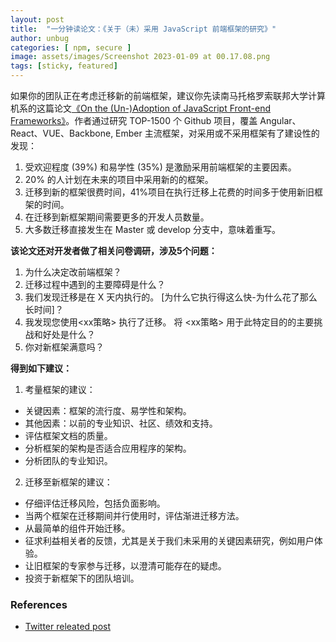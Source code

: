 ```yaml
---
layout: post
title:  "一分钟读论文：《关于（未）采用 JavaScript 前端框架的研究》"
author: unbug
categories: [ npm, secure ]
image: assets/images/Screenshot 2023-01-09 at 00.17.08.png
tags: [sticky, featured]
---
```

如果你的团队正在考虑迁移新的前端框架，建议你先读南马托格罗索联邦大学计算机系的这篇论文[《On the (Un-)Adoption of JavaScript Front-end Frameworks》][paper1-url]。作者通过研究 TOP-1500 个 Github 项目，覆盖 Angular、React、VUE、Backbone, Ember 主流框架，对采用或不采用框架有了建设性的发现：
1. 受欢迎程度 (39%) 和易学性 (35%) 是激励采用前端框架的主要因素。
2. 20% 的人计划在未来的项目中采用新的的框架。
3. 迁移到新的框架很费时间，41%项目在执行迁移上花费的时间多于使用新旧框架的时间。
4. 在迁移到新框架期间需要更多的开发人员数量。
5. 大多数迁移直接发生在 Master 或 develop 分支中，意味着重写。

**该论文还对开发者做了相关问卷调研，涉及5个问题：**
1. 为什么决定改前端框架？
2. 迁移过程中遇到的主要障碍是什么？
3. 我们发现迁移是在 X 天内执行的。 [为什么它执行得这么快-为什么花了那么长时间]？
4. 我发现您使用<xx策略> 执行了迁移。 将 <xx策略> 用于此特定目的的主要挑战和好处是什么？
5. 你对新框架满意吗？

**得到如下建议：**
1. 考量框架的建议：
- 关键因素：框架的流行度、易学性和架构。
- 其他因素：以前的专业知识、社区、绩效和支持。
- 评估框架文档的质量。
- 分析框架的架构是否适合应用程序的架构。
- 分析团队的专业知识。

2. 迁移至新框架的建议：
- 仔细评估迁移风险，包括负面影响。
- 当两个框架在迁移期间并行使用时，评估渐进迁移方法。
- 从最简单的组件开始迁移。
- 征求利益相关者的反馈，尤其是关于我们未采用的关键因素研究，例如用户体验。
- 让旧框架的专家参与迁移，以澄清可能存在的疑虑。
- 投资于新框架下的团队培训。


### References
- [Twitter releated post][links-1]


[paper1-url]: https://homepages.dcc.ufmg.br/~mtov/pub/2021-spe.pdf
[links-1]: https://twitter.com/mtov/status/1448308623365611520
